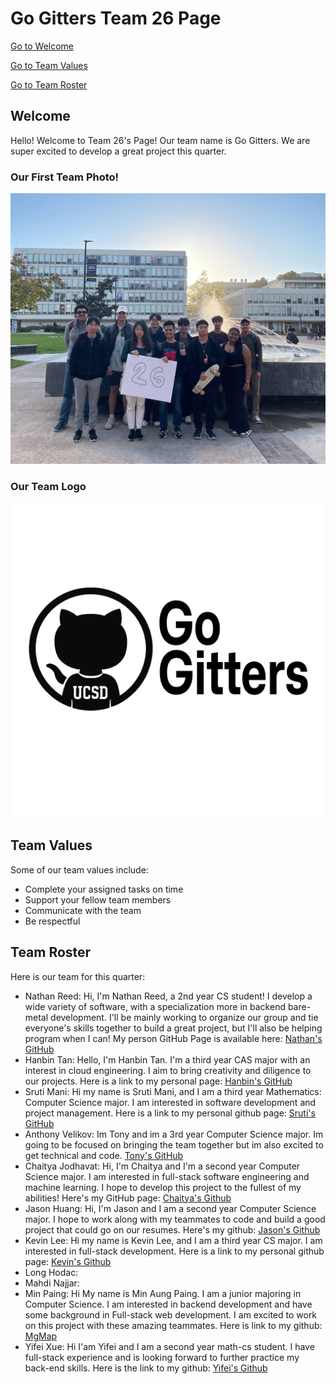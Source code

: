 # Go Gitters Team 26 Page

[Go to Welcome](#welcome)

[Go to Team Values](#team-values)

[Go to Team Roster](#team-roster)

## Welcome
Hello! Welcome to Team 26's Page! Our team name is Go Gitters. We are super excited to develop a great project this quarter.

### Our First Team Photo!
![Team Image](./teambonding.jpg)

### Our Team Logo
![Team Logo](./branding/logo_name.png)

## Team Values
Some of our team values include: 

- Complete your assigned tasks on time
- Support your fellow team members 
- Communicate with the team
- Be respectful

## Team Roster
Here is our team for this quarter:

- Nathan Reed: Hi, I'm Nathan Reed, a 2nd year CS student! I develop a wide variety of software, with a specialization more in backend bare-metal development. I'll be mainly working to organize our group and tie everyone's skills together to build a great project, but I'll also be helping program when I can! My person GitHub Page is available here: [Nathan's GitHub](https://github.com/Minater247)
- Hanbin Tan: Hello, I'm Hanbin Tan. I'm a third year CAS major with an interest in cloud engineering. I aim to bring creativity and diligence to our projects.  Here is a link to my personal  page: [Hanbin's GitHub](https://hanbintan.com)
- Sruti Mani: Hi my name is Sruti Mani, and I am a third year Mathematics: Computer Science major. I am interested in software development and project management. Here is a link to my personal github page: [Sruti's GitHub](https://github.com/srutimani)
- Anthony Velikov: Im Tony and im a 3rd year Computer Science major. Im going to be focused on bringing the team together but im also excited to get technical and code. [Tony's GitHub](https://github.com/AnthonyVelikov)
- Chaitya Jodhavat: Hi, I'm Chaitya and I'm a second year Computer Science major. I am interested in full-stack software engineering and machine learning. I hope to develop this project to the fullest of my abilities! Here's my GitHub page: [Chaitya's Github](https://github.com/ChaityaJ21)
- Jason Huang: Hi, I'm Jason and I am a second year Computer Science major. I hope to work along with my teammates to code and build a good project that could go on our resumes. Here's my github: [Jason's Github](https://github.com/jasonhuan9)
- Kevin Lee: Hi my name is Kevin Lee, and I am a third year CS major. I am interested in full-stack development. Here is a link to my personal github page: [Kevin's Github](https://github.com/kevinlee1989)
- Long Hodac:
- Mahdi Najjar: 
- Min Paing: Hi My name is Min Aung Paing. I am a junior majoring in Computer Science. I am interested in backend development and have some background in Full-stack web development. I am excited to work on this project with these amazing teammates. Here is link to my github: [MgMap](https://github.com/MgMap)
- Yifei Xue: Hi I'am Yifei and I am a second year math-cs student. I have full-stack experience and is looking forward to further practice my back-end skills. Here is the link to my github: [Yifei's Github](https://github.com/YifeiXue111)
